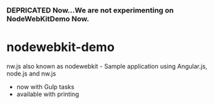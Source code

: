 ### DEPRICATED Now...We are not experimenting on NodeWebKitDemo Now.

# nodewebkit-demo
nw.js also known as nodewebkit - Sample application using Angular.js, node.js and nw.js
- now with Gulp tasks
- available with printing
